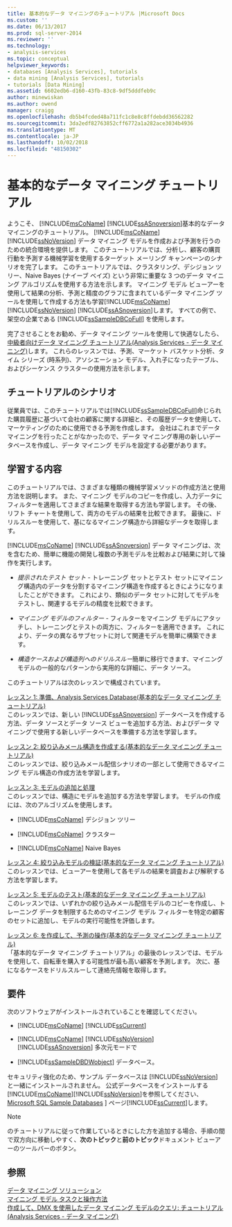 ```yaml
---
title: 基本的なデータ マイニングのチュートリアル |Microsoft Docs
ms.custom: ''
ms.date: 06/13/2017
ms.prod: sql-server-2014
ms.reviewer: ''
ms.technology:
- analysis-services
ms.topic: conceptual
helpviewer_keywords:
- databases [Analysis Services], tutorials
- data mining [Analysis Services], tutorials
- tutorials [Data Mining]
ms.assetid: 6602edb6-d160-43fb-83c8-9df5dddfeb9c
author: minewiskan
ms.author: owend
manager: craigg
ms.openlocfilehash: db5b4fcded48a711fc1c8e8c8ffdebdd36562282
ms.sourcegitcommit: 3da2edf82763852cff6772a1a282ace3034b4936
ms.translationtype: MT
ms.contentlocale: ja-JP
ms.lasthandoff: 10/02/2018
ms.locfileid: "48150302"
---
```

# <a name="basic-data-mining-tutorial"></a>基本的なデータ マイニング チュートリアル
  ようこそ、 [!INCLUDE[msCoName](../includes/msconame-md.md)] [!INCLUDE[ssASnoversion](../includes/ssasnoversion-md.md)]基本的なデータ マイニングのチュートリアル。 [!INCLUDE[msCoName](../includes/msconame-md.md)] [!INCLUDE[ssNoVersion](../includes/ssnoversion-md.md)] データ マイニング モデルを作成および予測を行うのための統合環境を提供します。 このチュートリアルでは、分析し、顧客の購買行動を予測する機械学習を使用するターゲット メーリング キャンペーンのシナリオを完了します。 このチュートリアルでは、クラスタリング、デシジョン ツリー、Naive Bayes (ナイーブ ベイズ) という非常に重要な 3 つのデータ マイニング アルゴリズムを使用する方法を示します。 マイニング モデル ビューアーを使用して結果の分析、予測と精度のグラフに含まれているデータ マイニング ツールを使用して作成する方法も学習[!INCLUDE[msCoName](../includes/msconame-md.md)] [!INCLUDE[ssNoVersion](../includes/ssnoversion-md.md)] [!INCLUDE[ssASnoversion](../includes/ssasnoversion-md.md)]します。 すべての例で、架空の企業である [!INCLUDE[ssSampleDBCoFull](../includes/sssampledbcofull-md.md)] を使用します。  
  
 完了させることをお勧め、データ マイニング ツールを使用して快適なしたら、[中級者向けデータ マイニング チュートリアル&#40;Analysis Services - データ マイニング&#41;](../../2014/tutorials/intermediate-data-mining-tutorial-analysis-services-data-mining.md)します。 これらのレッスンでは、予測、マーケット バスケット分析、タイム シリーズ (時系列)、アソシエーション モデル、入れ子になったテーブル、およびシーケンス クラスターの使用方法を示します。  
  
## <a name="tutorial-scenario"></a>チュートリアルのシナリオ  
 従業員では、このチュートリアルでは[!INCLUDE[ssSampleDBCoFull](../includes/sssampledbcofull-md.md)]命じられた購買履歴に基づいて会社の顧客に関する詳細と、その履歴データを使用して、マーケティングのために使用できる予測を作成します。 会社はこれまでデータ マイニングを行ったことがなかったので、データ マイニング専用の新しいデータベースを作成し、データ マイニング モデルを設定する必要があります。  
  
## <a name="what-you-will-learn"></a>学習する内容  
 このチュートリアルでは、さまざまな種類の機械学習メソッドの作成方法と使用方法を説明します。 また、マイニング モデルのコピーを作成し、入力データにフィルターを適用してさまざまな結果を取得する方法も学習します。 その後、リフト チャートを使用して、両方のモデルの結果を比較できます。 最後に、ドリルスルーを使用して、基になるマイニング構造から詳細なデータを取得します。  
  
 [!INCLUDE[msCoName](../includes/msconame-md.md)] [!INCLUDE[ssASnoversion](../includes/ssasnoversion-md.md)] データ マイニングは、次を含むため、簡単に機能の開発し複数の予測モデルを比較および結果に対して操作を実行します。  
  
-   *提示されたテスト セット -* トレーニング セットとテスト セットにマイニング構造内のデータを分割するマイニング構造を作成するときにようになりましたことができます。 これにより、類似のデータ セットに対してモデルをテストし、関連するモデルの精度を比較できます。  
  
-   *マイニング モデルのフィルター -* フィルターをマイニング モデルにアタッチし、トレーニングとテストの両方に、フィルターを適用できます。 これにより、データの異なるサブセットに対して関連モデルを簡単に構築できます。  
  
-   *構造ケースおよび構造列へのドリルスルー*簡単に移行できます、マイニング モデルの一般的なパターンから実用的な詳細に、データ ソース。  
  
 このチュートリアルは次のレッスンで構成されています。  
  
 [レッスン 1: 準備、Analysis Services Database&#40;基本的なデータ マイニング チュートリアル&#41;](../../2014/tutorials/lesson-1-preparing-the-analysis-services-database-basic-data-mining-tutorial.md)  
 このレッスンでは、新しい [!INCLUDE[ssASnoversion](../includes/ssasnoversion-md.md)] データベースを作成する方法、データ ソースとデータ ソース ビューを追加する方法、およびデータ マイニングで使用する新しいデータベースを準備する方法を学習します。  
  
 [レッスン 2: 絞り込みメール構造を作成する&#40;基本的なデータ マイニング チュートリアル&#41;](../../2014/tutorials/lesson-2-building-a-targeted-mailing-structure-basic-data-mining-tutorial.md)  
 このレッスンでは、絞り込みメール配信シナリオの一部として使用できるマイニング モデル構造の作成方法を学習します。  
  
 [レッスン 3: モデルの追加と処理](../../2014/tutorials/lesson-3-adding-and-processing-models.md)  
 このレッスンでは、構造にモデルを追加する方法を学習します。 モデルの作成には、次のアルゴリズムを使用します。  
  
-   [!INCLUDE[msCoName](../includes/msconame-md.md)] デシジョン ツリー  
  
-   [!INCLUDE[msCoName](../includes/msconame-md.md)] クラスター  
  
-   [!INCLUDE[msCoName](../includes/msconame-md.md)] Naive Bayes  
  
 [レッスン 4: 絞り込みモデルの検証&#40;基本的なデータ マイニング チュートリアル&#41;](../../2014/tutorials/lesson-4-exploring-the-targeted-mailing-models-basic-data-mining-tutorial.md)  
 このレッスンでは、ビューアーを使用して各モデルの結果を調査および解釈する方法を学習します。  
  
 [レッスン 5: モデルのテスト&#40;基本的なデータ マイニング チュートリアル&#41;](../../2014/tutorials/lesson-5-testing-models-basic-data-mining-tutorial.md)  
 このレッスンでは、いずれかの絞り込みメール配信モデルのコピーを作成し、トレーニング データを制限するためのマイニング モデル フィルターを特定の顧客のセットに追加し、モデルの実行可能性を評価します。  
  
 [レッスン 6: を作成して、予測の操作&#40;基本的なデータ マイニング チュートリアル&#41;](../../2014/tutorials/lesson-6-creating-and-working-with-predictions-basic-data-mining-tutorial.md)  
 「基本的なデータ マイニング チュートリアル」の最後のレッスンでは、モデルを使用して、自転車を購入する可能性が最も高い顧客を予測します。 次に、基になるケースをドリルスルーして連絡先情報を取得します。  
  
## <a name="requirements"></a>要件  
 次のソフトウェアがインストールされていることを確認してください。  
  
-   [!INCLUDE[msCoName](../includes/msconame-md.md)] [!INCLUDE[ssCurrent](../includes/sscurrent-md.md)]  
  
-   [!INCLUDE[msCoName](../includes/msconame-md.md)] [!INCLUDE[ssNoVersion](../includes/ssnoversion-md.md)] [!INCLUDE[ssASnoversion](../includes/ssasnoversion-md.md)] 多次元モードで  
  
-   [!INCLUDE[ssSampleDBDWobject](../includes/sssampledbdwobject-md.md)] データベース。  
  
 セキュリティ強化のため、サンプル データベースは [!INCLUDE[ssNoVersion](../includes/ssnoversion-md.md)] と一緒にインストールされません。 公式データベースをインストールする[!INCLUDE[msCoName](../includes/msconame-md.md)][!INCLUDE[ssNoVersion](../includes/ssnoversion-md.md)]を参照してください、 [Microsoft SQL Sample Databases](http://go.microsoft.com/fwlink/?LinkId=88417) ] ページ[!INCLUDE[ssCurrent](../includes/sscurrent-md.md)]します。  
  
> [!NOTE]  
>  のチュートリアルに従って作業しているときにした方を追加する場合、手順の間で双方向に移動しやすく、**次のトピック**と**前のトピック**ドキュメント ビューアーのツールバーのボタン。  
  
## <a name="see-also"></a>参照  
 [データ マイニング ソリューション](../../2014/analysis-services/data-mining/data-mining-solutions.md)   
 [マイニング モデル タスクと操作方法](../../2014/analysis-services/data-mining/mining-model-tasks-and-how-tos.md)   
 [作成して、DMX を使用したデータ マイニング モデルのクエリ: チュートリアル&#40;Analysis Services - データ マイニング&#41;](../../2014/tutorials/create-query-data-mining-models-dmx-tutorials.md)  
  
  
